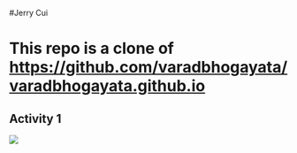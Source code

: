 #Jerry Cui
# This repo is a clone of https://github.com/varadbhogayata/varadbhogayata.github.io

## Activity 1
![](screenshots/a1.png)